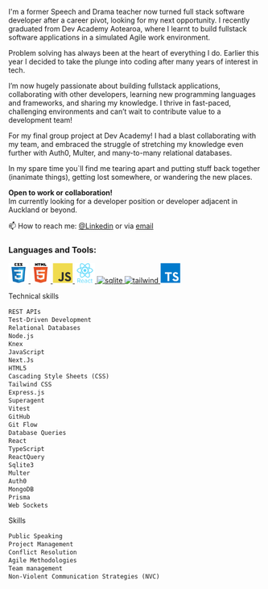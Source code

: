 I'm a former Speech and Drama teacher now turned full stack software developer after a career pivot, looking for my next opportunity. I recently graduated from Dev Academy Aotearoa, where I learnt to build fullstack software applications in a simulated Agile work environment.









Problem solving has always been at the heart of everything I do. Earlier this year I decided to take the plunge into coding after many years of interest in tech.

I’m now hugely passionate about building fullstack applications, collaborating with other developers, learning new programming languages and frameworks, and sharing my knowledge. I thrive in fast-paced, challenging environments and can’t wait to contribute value to a development team!

For my final group project at Dev Academy! I had a blast collaborating with my team, and embraced the struggle of stretching my knowledge even further with Auth0, Multer, and many-to-many relational databases.

In my spare time you`ll find me tearing apart and putting stuff back together (inanimate things), getting lost somewhere, or wandering the new places. 

**Open to work or collaboration!**  
Im currently looking for a developer position or developer adjacent in Auckland or beyond.

📫 How to reach me:
[@Linkedin](https://www.linkedin.com/in/neilsen-ngoi-a046ab82/) or via [email](mailto:neilsen.nngoi@gmail.com)

<h3 align="left">Languages and Tools:</h3>
<p align="left"> <a href="https://www.w3schools.com/cs/" target="_blank" rel="noreferrer">  </a> <a href="https://www.w3schools.com/css/" target="_blank" rel="noreferrer"> <img src="https://raw.githubusercontent.com/devicons/devicon/master/icons/css3/css3-original-wordmark.svg" alt="css3" width="40" height="40"/> </a> <a href="https://www.w3.org/html/" target="_blank" rel="noreferrer"> <img src="https://raw.githubusercontent.com/devicons/devicon/master/icons/html5/html5-original-wordmark.svg" alt="html5" width="40" height="40"/> </a> <a href="https://developer.mozilla.org/en-US/docs/Web/JavaScript" target="_blank" rel="noreferrer"> <img src="https://raw.githubusercontent.com/devicons/devicon/master/icons/javascript/javascript-original.svg" alt="javascript" width="40" height="40"/> </a> <a href="https://reactjs.org/" target="_blank" rel="noreferrer"> <img src="https://raw.githubusercontent.com/devicons/devicon/master/icons/react/react-original-wordmark.svg" alt="react" width="40" height="40"/> </a> <a href="https://www.sqlite.org/" target="_blank" rel="noreferrer"> <img src="https://www.vectorlogo.zone/logos/sqlite/sqlite-icon.svg" alt="sqlite" width="40" height="40"/> </a> <a href="https://tailwindcss.com/" target="_blank" rel="noreferrer"> <img src="https://www.vectorlogo.zone/logos/tailwindcss/tailwindcss-icon.svg" alt="tailwind" width="40" height="40"/> </a> <a href="https://www.typescriptlang.org/" target="_blank" rel="noreferrer"> <img src="https://raw.githubusercontent.com/devicons/devicon/master/icons/typescript/typescript-original.svg" alt="typescript" width="40" height="40"/> </a> </p>

Technical skills

    REST APIs
    Test-Driven Development
    Relational Databases
    Node.js
    Knex
    JavaScript
    Next.Js
    HTML5
    Cascading Style Sheets (CSS)
    Tailwind CSS
    Express.js
    Superagent
    Vitest
    GitHub
    Git Flow
    Database Queries
    React
    TypeScript
    ReactQuery
    Sqlite3
    Multer
    Auth0
    MongoDB
    Prisma
    Web Sockets

    

Skills

    Public Speaking
    Project Management
    Conflict Resolution
    Agile Methodologies
    Team management
    Non-Violent Communication Strategies (NVC)

    
